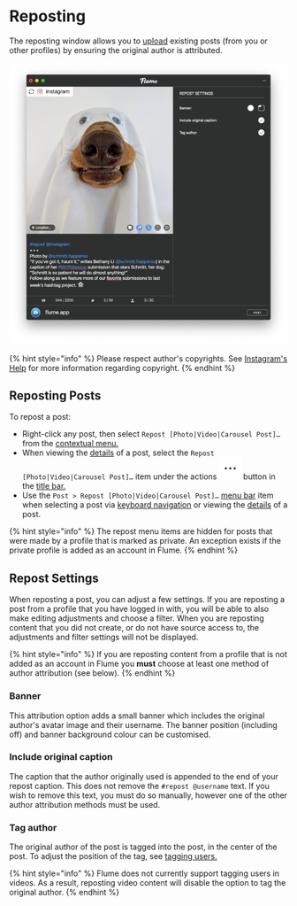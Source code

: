 # Reposting

The reposting window allows you to [upload](upload.md) existing posts \(from you or other profiles\) by ensuring the original author is attributed.

![](../.gitbook/assets/reposting%20%281%29.png)

{% hint style="info" %}
Please respect author's copyrights. See [Instagram's Help](https://help.instagram.com/126382350847838) for more information regarding copyright.
{% endhint %}

## Reposting Posts

To repost a post:

* Right-click any post, then select `Repost [Photo|Video|Carousel Post]…` from the [contextual menu.](../misc/glossary.md#contextual-menu)
* When viewing the [details](detailview.md) of a post, select the `Repost [Photo|Video|Carousel Post]…` item under the actions ![](../.gitbook/assets/actions-menu.png) button in the [title bar.](../misc/glossary.md#title-bar)
* Use the `Post > Repost [Photo|Video|Carousel Post]…` [menu bar](../misc/glossary.md#menu-bar) item when selecting a post via [keyboard navigation](../misc/keyboard-shortcuts.md) or viewing the [details](detailview.md) of a post.

{% hint style="info" %}
The repost menu items are hidden for posts that were made by a profile that is marked as private. An exception exists if the private profile is added as an account in Flume.
{% endhint %}

## Repost Settings

When reposting a post, you can adjust a few settings. If you are reposting a post from a profile that you have logged in with, you will be able to also make editing adjustments and choose a filter. When you are reposting content that you did not create, or do not have source access to, the adjustments and filter settings will not be displayed.

{% hint style="info" %}
If you are reposting content from a profile that is not added as an account in Flume you **must** choose at least one method of author attribution \(see below\).
{% endhint %}

### Banner

This attribution option adds a small banner which includes the original author's avatar image and their username. The banner position \(including off\) and banner background colour can be customised.

### Include original caption

The caption that the author originally used is appended to the end of your repost caption. This does not remove the `#repost @username` text. If you wish to remove this text, you must do so manually, however one of the other author attribution methods must be used.

### Tag author

The original author of the post is tagged into the post, in the center of the post. To adjust the position of the tag, see [tagging users.](upload.md#tagged-users)

{% hint style="info" %}
Flume does not currently support tagging users in videos. As a result, reposting video content will disable the option to tag the original author.
{% endhint %}

